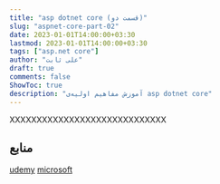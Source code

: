 ```yaml
---
title: "asp dotnet core (قسمت دو)"
slug: "aspnet-core-part-02"
date: 2023-01-01T14:00:00+03:30
lastmod: 2023-01-01T14:00:00+03:30
tags: ["asp.net core"]
author: "علی ثابت"
draft: true
comments: false
ShowToc: true
description: "آموزش مفاهیم اولیه‌ی asp dotnet core"
---
```

XXXXXXXXXXXXXXXXXXXXXXXXXXXXX

**منابع**
---------

[udemy](https://www.udemy.com/course/asp-net-core-true-ultimate-guide-real-project/)
[microsoft](https://learn.microsoft.com/en-us/aspnet/core/introduction-to-aspnet-core)